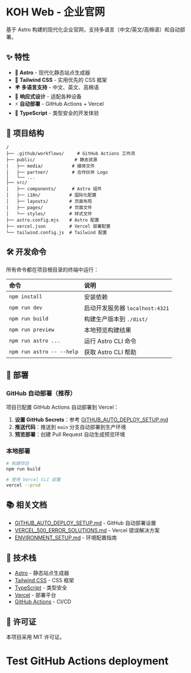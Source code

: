 # KOH Web - 企业官网

基于 Astro 构建的现代化企业官网，支持多语言（中文/英文/高棉语）和自动部署。

## ✨ 特性

- 🚀 **Astro** - 现代化静态站点生成器
- 🎨 **Tailwind CSS** - 实用优先的 CSS 框架
- 🌍 **多语言支持** - 中文、英文、高棉语
- 📱 **响应式设计** - 适配各种设备
- ⚡ **自动部署** - GitHub Actions + Vercel
- 🔧 **TypeScript** - 类型安全的开发体验

## 📁 项目结构

```text
/
├── .github/workflows/     # GitHub Actions 工作流
├── public/               # 静态资源
│   ├── media/           # 媒体文件
│   ├── partner/         # 合作伙伴 Logo
│   └── ...
├── src/
│   ├── components/      # Astro 组件
│   ├── i18n/           # 国际化配置
│   ├── layouts/        # 页面布局
│   ├── pages/          # 页面文件
│   └── styles/         # 样式文件
├── astro.config.mjs    # Astro 配置
├── vercel.json         # Vercel 部署配置
└── tailwind.config.js  # Tailwind 配置
```

## 🛠️ 开发命令

所有命令都在项目根目录的终端中运行：

| 命令                      | 说明                                             |
| :------------------------ | :----------------------------------------------- |
| `npm install`             | 安装依赖                                         |
| `npm run dev`             | 启动开发服务器 `localhost:4321`                  |
| `npm run build`           | 构建生产版本到 `./dist/`                         |
| `npm run preview`         | 本地预览构建结果                                 |
| `npm run astro ...`       | 运行 Astro CLI 命令                             |
| `npm run astro -- --help` | 获取 Astro CLI 帮助                             |

## 🚀 部署

### GitHub 自动部署（推荐）

项目已配置 GitHub Actions 自动部署到 Vercel：

1. **设置 GitHub Secrets**：参考 [GITHUB_AUTO_DEPLOY_SETUP.md](./GITHUB_AUTO_DEPLOY_SETUP.md)
2. **推送代码**：推送到 `main` 分支自动部署到生产环境
3. **预览部署**：创建 Pull Request 自动生成预览环境

### 本地部署

```bash
# 构建项目
npm run build

# 使用 Vercel CLI 部署
vercel --prod
```

## 📚 相关文档

- [GITHUB_AUTO_DEPLOY_SETUP.md](./GITHUB_AUTO_DEPLOY_SETUP.md) - GitHub 自动部署设置
- [VERCEL_500_ERROR_SOLUTIONS.md](./VERCEL_500_ERROR_SOLUTIONS.md) - Vercel 错误解决方案
- [ENVIRONMENT_SETUP.md](./ENVIRONMENT_SETUP.md) - 环境配置指南

## 🔗 技术栈

- [Astro](https://docs.astro.build) - 静态站点生成器
- [Tailwind CSS](https://tailwindcss.com) - CSS 框架
- [TypeScript](https://www.typescriptlang.org) - 类型安全
- [Vercel](https://vercel.com) - 部署平台
- [GitHub Actions](https://github.com/features/actions) - CI/CD

## 📄 许可证

本项目采用 MIT 许可证。
# Test GitHub Actions deployment
